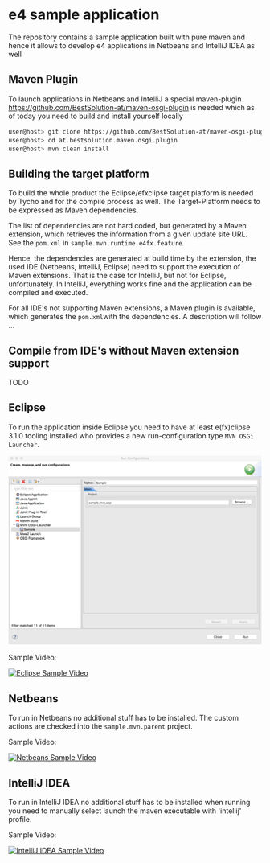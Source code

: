 # e4 sample application

The repository contains a sample application built with pure maven and hence it allows to develop e4 applications 
in Netbeans and IntelliJ IDEA as well

## Maven Plugin

To launch applications in Netbeans and IntelliJ a special maven-plugin https://github.com/BestSolution-at/maven-osgi-plugin is needed which as of today you need to build and install yourself locally

```bash
user@host> git clone https://github.com/BestSolution-at/maven-osgi-plugin.git
user@host> cd at.bestsolution.maven.osgi.plugin
user@host> mvn clean install
```
## Building the target platform
To build the whole product the Eclipse/efxclipse target platform is needed by Tycho and for the compile process as well. The Target-Platform needs to be expressed as Maven dependencies. 

The list of dependencies are not hard coded, but generated by a Maven extension, which retrieves the information from a given update site URL. See the ```pom.xml``` in ```sample.mvn.runtime.e4fx.feature```.

Hence, the dependencies are generated at build time by the extension, the used IDE (Netbeans, IntelliJ, Eclipse) need to support the execution of Maven extensions. That is the case for IntelliJ, but not for Eclipse, unfortunately. In IntelliJ, everything works fine and the application can be compiled and executed.

For all IDE's not supporting Maven extensions, a Maven plugin is available, which generates the ```pom.xml```with the dependencies. A description will follow ...

## Compile from IDE's without Maven extension support

TODO

## Eclipse

To run the application inside Eclipse you need to have at least e(fx)clipse 3.1.0 tooling installed who provides a new run-configuration type `MVN OSGi Launcher`.

![Eclipse Launcher][eclipse-launch]

Sample Video:

[![Eclipse Sample Video](http://img.youtube.com/vi/0x2X4TRTMbc/0.jpg)](https://www.youtube.com/watch?v=0x2X4TRTMbc)

## Netbeans

To run in Netbeans no additional stuff has to be installed. The custom actions are checked into the `sample.mvn.parent` project.

Sample Video:

[![Netbeans Sample Video](http://img.youtube.com/vi/MUkKmyp9i1o/0.jpg)](https://youtu.be/MUkKmyp9i1o)

## IntelliJ IDEA

To run in IntelliJ IDEA no additional stuff has to be installed when running you need to manually select launch the maven executable with 'intellij' profile.

Sample Video:

[![IntelliJ IDEA Sample Video](http://img.youtube.com/vi/Y2koc8ETjMk/0.jpg)](https://youtu.be/Y2koc8ETjMk)

[eclipse-launch]: https://raw.githubusercontent.com/BestSolution-at/e4-efxclipse-maven-sample/master/mvn-osgi-launch.png

